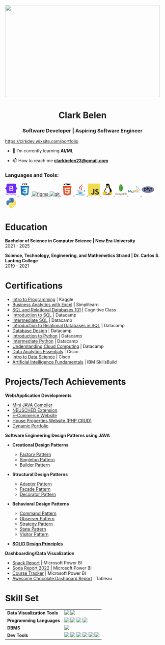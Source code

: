 <div align="center">
  <img src="https://user-images.githubusercontent.com/74038190/213866269-5d00981c-7c98-46d7-8a8e-16f462f15227.gif" width="100%" height="300">
</div>

<h1 align="center">Clark Belen</h1>
<h3 align="center">Software Developer | Aspiring Software Engineer</h3>

https://clrkdev.wixsite.com/portfolio

- 🌱 I’m currently learning **AI/ML**

- 📫 How to reach me **clarkbelen23@gmail.com**


<h3 align="left">Languages and Tools:</h3>
<p align="left"> <a href="https://getbootstrap.com" target="_blank" rel="noreferrer"> <img src="https://raw.githubusercontent.com/devicons/devicon/master/icons/bootstrap/bootstrap-plain-wordmark.svg" alt="bootstrap" width="40" height="40"/> </a> <a href="https://www.w3schools.com/css/" target="_blank" rel="noreferrer"> <img src="https://raw.githubusercontent.com/devicons/devicon/master/icons/css3/css3-original-wordmark.svg" alt="css3" width="40" height="40"/> </a><a href="https://www.figma.com/" target="_blank" rel="noreferrer"> <img src="https://www.vectorlogo.zone/logos/figma/figma-icon.svg" alt="figma" width="40" height="40"/> </a> <a href="https://git-scm.com/" target="_blank" rel="noreferrer"> <img src="https://www.vectorlogo.zone/logos/git-scm/git-scm-icon.svg" alt="git" width="40" height="40"/> </a> <a href="https://www.w3.org/html/" target="_blank" rel="noreferrer"> <img src="https://raw.githubusercontent.com/devicons/devicon/master/icons/html5/html5-original-wordmark.svg" alt="html5" width="40" height="40"/> </a> <a href="https://www.java.com" target="_blank" rel="noreferrer"> <img src="https://raw.githubusercontent.com/devicons/devicon/master/icons/java/java-original.svg" alt="java" width="40" height="40"/> </a> <a href="https://developer.mozilla.org/en-US/docs/Web/JavaScript" target="_blank" rel="noreferrer"> <img src="https://raw.githubusercontent.com/devicons/devicon/master/icons/javascript/javascript-original.svg" alt="javascript" width="40" height="40"/> </a> <a href="https://www.linux.org/" target="_blank" rel="noreferrer"> <img src="https://raw.githubusercontent.com/devicons/devicon/master/icons/linux/linux-original.svg" alt="linux" width="40" height="40"/> </a> <a href="https://www.mongodb.com/" target="_blank" rel="noreferrer"> <img src="https://raw.githubusercontent.com/devicons/devicon/master/icons/mongodb/mongodb-original-wordmark.svg" alt="mongodb" width="40" height="40"/> </a> <a href="https://www.mysql.com/" target="_blank" rel="noreferrer"> <img src="https://raw.githubusercontent.com/devicons/devicon/master/icons/mysql/mysql-original-wordmark.svg" alt="mysql" width="40" height="40"/> </a> <a href="https://www.php.net" target="_blank" rel="noreferrer"> <img src="https://raw.githubusercontent.com/devicons/devicon/master/icons/php/php-original.svg" alt="php" width="40" height="40"/> </a> <a href="https://www.python.org" target="_blank" rel="noreferrer"> <img src="https://raw.githubusercontent.com/devicons/devicon/master/icons/python/python-original.svg" alt="python" width="40" height="40"/> </a>  </p>

# Education
<p align="left"> 
  <b>Bachelor of Science in Computer Science | New Era University</b><br>
  2021 - 2025<br>
</p>
<p align="left"> 
  <b>Science, Technology, Engineering, and Mathemetics Strand | Dr. Carlos S. Lanting College</b><br>
  2019 - 2021<br>
</p>

# Certifications
- [Intro to Programming](https://www.kaggle.com/learn/certification/clarkbelen/intro-to-programming) | Kaggle
- [Business Analytics with Excel](https://simpli-web.app.link/e/tEUkbuCRhFb) | Simplilearn
- [SQL and Relational Databases 101](https://courses.cognitiveclass.ai/certificates/cfcab937233942c2a0d1506e048d74ae) | Cognitive Class
- [Introduction to SQL](https://www.datacamp.com/statement-of-accomplishment/course/326cbffc321c6ffb13e06e7489d788e39dd2b5dc?raw=1) | Datacamp
- [Intermediate SQL](https://www.datacamp.com/statement-of-accomplishment/course/a8f1bb017e27172d427400117a01fecdf83156cd?raw=1) | Datacamp
- [Introduction to Relational Databases in SQL](https://www.datacamp.com/statement-of-accomplishment/course/4975acd50b96fe47cc82902480ac90b50918bddf?raw=1) | Datacamp
- [Database Design](https://www.datacamp.com/statement-of-accomplishment/course/38fa3779d8505c6c1556068713bc37ac014a3681?raw=1) | Datacamp
- [Introduction to Python](https://www.datacamp.com/statement-of-accomplishment/course/3d6ae72420f3d7387f5f749676e7b6c562791578?raw=1) | Datacamp
- [Intermediate Python](https://www.datacamp.com/statement-of-accomplishment/course/7d7daf16f1323c1d09e028a65f09e0bd9ab0bbac?raw=1) | Datacamp
- [Understanding Cloud Computing](https://www.datacamp.com/statement-of-accomplishment/course/343d93338e59bb82720d7a14f911024df0daad04?raw=1) | Datacamp
- [Data Analytics Essentials](https://www.credly.com/badges/0f6655a2-e39c-47b1-842e-53657e55dbab/public_url) | Cisco
- [Intro to Data Science](https://www.credly.com/badges/ea8c29ea-3eba-4479-be39-eba936983b42/public_url) | Cisco
- [Artificial Intelligence Fundamentals](https://www.credly.com/badges/fb63b3e6-c3d9-490b-a38d-13534cb9ec03/public_url) | IBM SkillsBuild

# Projects/Tech Achievements
**Web/Application Developments**
- [Mini JAVA Compiler](https://github.com/ClarkBelen/MINI-JAVA-COMPILER)
- [NEUSCHED Extension](https://github.com/ClarkBelen/NEUSCHED-Extension-Pack)
- [E-Commerce Website](http://urban-soles.infinityfreeapp.com/?i=1)
- [House Properties Website (PHP CRUD)](https://github.com/ClarkBelen/PHP-CRUD_House-Properties/blob/main/README.md)
- [Dynamic Portfolio](http://clarkbelen-portfolio.great-site.net/)

**Software Engineering Design Patterns using JAVA**
- **Creational Design Patterns**
  - [Factory Pattern](https://github.com/ClarkBelen/factoryPattern)
  - [Singleton Pattern](https://github.com/ClarkBelen/singletonPattern)
  - [Builder Pattern](https://github.com/ClarkBelen/builderPattern)
   
- **Structural Design Patterns**
  - [Adapter Pattern](https://github.com/ClarkBelen/adapterPattern)
  - [Facade Pattern](https://github.com/ClarkBelen/facadePattern)
  - [Decorator Pattern](https://github.com/ClarkBelen/decoratorPattern)

- **Behavioral Design Patterns**
  - [Command Pattern](https://github.com/ClarkBelen/commandPattern)
  - [Observer Pattern](https://github.com/ClarkBelen/observerPattern)
  - [Strategy Pattern](https://github.com/ClarkBelen/strategyPattern)
  - [State Pattern](https://github.com/ClarkBelen/statePattern)
  - [Visitor Pattern](https://github.com/ClarkBelen/visitorPattern)

- **[SOLID Design Principles](https://github.com/ClarkBelen/SOLID-with-Design-Pattern)**

 **Dashboarding/Data Visualization**
- [Snack Report](https://app.powerbi.com/view?r=eyJrIjoiNzBjZjUyYzItMDQ1Zi00MmU0LThhMmEtNDNjYTY4ZTA1MjczIiwidCI6IjViM2ExYjdlLThiMjctNDg2NS1iNGNhLThmNmRkM2VhNmI4NiIsImMiOjEwfQ%3D%3D) | Microsoft Power BI
- [Soda Report 2022](https://app.powerbi.com/view?r=eyJrIjoiMWYxZDU2ZWEtNDIxMy00NDkwLTgwZGItZWEyY2JmMWU4ZThlIiwidCI6IjIyM2U0YWM4LTM3YjYtNGQ2Yi1hMjViLWJjNDBiZGEyMjU5NiIsImMiOjEwfQ%3D%3D) | Microsoft Power BI
- [Course Tracker](https://app.powerbi.com/view?r=eyJrIjoiYmE2NjFjOGEtMTU4My00NWExLTkxMWUtNDllYjE2NWQ4OGQ0IiwidCI6IjViM2ExYjdlLThiMjctNDg2NS1iNGNhLThmNmRkM2VhNmI4NiIsImMiOjEwfQ%3D%3D&pageName=1ed59ea7bd9a0cc55216) | Microsoft Power BI
- [Awesome Chocolate Dashboard Report](https://public.tableau.com/views/AwesomeChocolateDashboardReport_17155947567460/Dashboard1?:language=en-US&:sid=&:redirect=auth&:display_count=n&:origin=viz_share_link) | Tableau

# Skill Set
  <table>
    <tr>
      <td><strong>Data Visualization Tools</strong></td>
      <td>
        <a href="https://powerbi.microsoft.com/"><img src="https://img.shields.io/badge/PowerBI-F2C811?style=for-the-badge&logo=power-bi&logoColor=black"/></a>
        <a href="https://www.tableau.com/"><img src="https://img.shields.io/badge/Tableau-E97627?style=for-the-badge&logo=tableau&logoColor=white"/></a>
      </td>
    </tr>
    <tr>
      <td><strong>Programming Languages</strong></td>
      <td>
        <a href="https://www.java.com/"><img src="https://img.shields.io/badge/Java-007396?style=for-the-badge&logo=java&logoColor=white"/></a>
        <a href="https://developer.mozilla.org/en-US/docs/Web/JavaScript"><img src="https://img.shields.io/badge/JavaScript-F7DF1E?style=for-the-badge&logo=javascript&logoColor=black"/></a>
        <a href="https://www.php.net/"><img src="https://img.shields.io/badge/PHP-777BB4?style=for-the-badge&logo=php&logoColor=white"/></a>
        <a href="https://www.python.org/"><img src="https://img.shields.io/badge/Python-3776AB?style=for-the-badge&logo=python&logoColor=white"/></a>
      </td>
    </tr>
    <tr>
      <td><strong>DBMS</strong></td>
      <td>
        <a href="https://www.ibm.com/products/db2"><img src="https://img.shields.io/badge/DB2-0033A0?style=for-the-badge&logo=ibm&logoColor=white"/></a>
      </td>
    </tr>
    <tr>
      <td><strong>Dev Tools</strong></td>
      <td>
        <a href="https://lucidchart.com/"><img src="https://img.shields.io/badge/Lucidchart-FC9E4F?style=for-the-badge&logo=lucidchart&logoColor=black"/></a>
        <a href="https://community.jaspersoft.com/"><img src="https://img.shields.io/badge/JasperSoft-007396?style=for-the-badge&logo=java&logoColor=white"/></a>
        <a href="https://www.eclipse.org/"><img src="https://img.shields.io/badge/Eclipse-2C2255?style=for-the-badge&logo=eclipse&logoColor=white"/></a>
        <a href="https://www.jetbrains.com/idea/"><img src="https://img.shields.io/badge/IntelliJ_IDEA-000000.svg?style=for-the-badge&logo=intellij-idea&logoColor=white"/></a>
        <a href="https://code.visualstudio.com/"><img src="https://img.shields.io/badge/VS%20Code-007ACC?style=for-the-badge&logo=visual-studio-code&logoColor=white"/></a>
        <a href="https://github.com/"><img src="https://img.shields.io/badge/GitHub-181717?style=for-the-badge&logo=github&logoColor=white"/></a>
      </td>
    </tr>
  </table>


